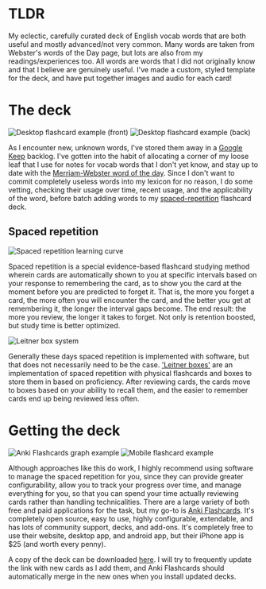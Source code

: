 # TLDR

My eclectic, carefully curated deck of English vocab words that are both useful and mostly advanced/not very common. Many words are taken from Webster's words of the Day page, but lots are also from my readings/experiences too. All words are words that I did not originally know and that I believe are genuinely useful. I've made a custom, styled template for the deck, and have put together images and audio for each card!

# The deck

![Desktop flashcard example \(front\)](desktop_flashcard_front.webp|width=15)
![Desktop flashcard example \(back\)](desktop_flashcard_back.webp|width=15)

As I encounter new, unknown words, I've stored them away in a [Google Keep](https://keep.google.com/) backlog. I've gotten into the habit of allocating a corner of my loose leaf that I use for notes for vocab words that I don't yet know, and stay up to date with the [Merriam-Webster word of the day](https://www.merriam-webster.com/word-of-the-day). Since I don't want to commit completely useless words into my lexicon for no reason, I do some vetting, checking their usage over time, recent usage, and the applicability of the word, before batch adding words to my [spaced-repetition](https://en.wikipedia.org/wiki/Spaced_repetition) flashcard deck. 

## Spaced repetition

![Spaced repetition learning curve](spaced_repitition_graph.webp|width=30)

Spaced repetition is a special evidence-based flashcard studying method wherein cards are automatically shown to you at specific intervals based on your response to remembering the card, as to show you the card at the moment before you are predicted to forget it. That is, the more you forget a card, the more often you will encounter the card, and the better you get at remembering it, the longer the interval gaps become. The end result: the more you review, the longer it takes to forget. Not only is retention boosted, but study time is better optimized.

![Leitner box system](leitner_box_animation.gif|width=27)

Generally these days spaced repetition is implemented with software, but that does not necessarily need to be the case. ['Leitner boxes'](https://en.wikipedia.org/wiki/Leitner_system) are an implementation of spaced repetition with physical flashcards and boxes to store them in based on proficiency. After reviewing cards, the cards move to boxes based on your ability to recall them, and the easier to remember cards end up being reviewed less often. 

# Getting the deck 

![Anki Flashcards graph example](anki_graph_example.webp|width=14|float=right)
![Mobile flashcard example](mobile_flashcards.webp|width=18|float=left)

Although approaches like this do work, I highly recommend using software to manage the spaced repetition for you, since they can provide greater configurability, allow you to track your progress over time, and manage everything for you, so that you can spend your time actually reviewing cards rather than handling technicalities. There are a large variety of both free and paid applications for the task, but my go-to is [Anki Flashcards](https://apps.ankiweb.net/). It's completely open source, easy to use, highly configurable, extendable, and has lots of community support, decks, and add-ons. It's completely free to use their website, desktop app, and android app, but their iPhone app is $25 (and worth every penny).

A copy of the deck can be downloaded [here](https://drive.google.com/file/d/1wysbw8pV2i1xhy1Xwt3zRoyVMkC2zH5s/view?usp=share_link). I will try to frequently update the link with new cards as I add them, and Anki Flashcards should automatically merge in the new ones when you install updated decks.